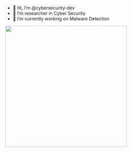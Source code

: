 - 👋 Hi, I’m @cybersecurity-dev
- 👀 I’m researcher in Cyber Security
- 🌱 I’m currently working on Malware Detection

<img src="https://github-readme-stats.vercel.app/api/top-langs/?username=cybersecurity-dev&layout=compact&theme=dark" width="380">

<!---
cybersecurity-dev/cybersecurity-dev is a ✨ special ✨ repository because its `README.md` (this file) appears on your GitHub profile.
You can click the Preview link to take a look at your changes.

- 💞️ I’m looking to collaborate on ...
- 📫 How to reach me ...
- 😄 Pronouns: ...
- ⚡ Fun fact: ...

--->
